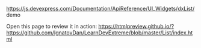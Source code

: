
https://js.devexpress.com/Documentation/ApiReference/UI_Widgets/dxList/ demo

Open this page to review it in action: https://htmlpreview.github.io/?https://github.com/IgnatovDan/LearnDevExtreme/blob/master/List/index.html
